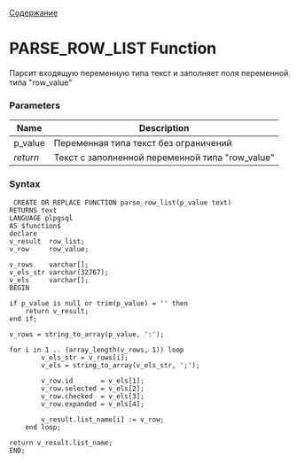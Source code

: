 [Содержание](index.md)

# **PARSE_ROW_LIST Function**
Парсит входящую переменную типа текст и заполняет поля переменной типа "row_value"

### Parameters
| Name     | Description                                     |
|----------|-------------------------------------------------|
| p_value  | Переменная типа текст без ограничений           |
| *return* | Текст с заполненной переменной типа "row_value" |

### Syntax
     CREATE OR REPLACE FUNCTION parse_row_list(p_value text)
    RETURNS text
    LANGUAGE plpgsql
    AS $function$
    declare
    v_result  row_list;
    v_row     row_value;

    v_rows    varchar[];
    v_els_str varchar(32767);
    v_els     varchar[];
    BEGIN

    if p_value is null or trim(p_value) = '' then
        return v_result;
    end if;

    v_rows = string_to_array(p_value, ':');

    for i in 1 .. (array_length(v_rows, 1)) loop
            v_els_str = v_rows[i];
            v_els = string_to_array(v_els_str, ';');

            v_row.id       = v_els[1];
            v_row.selected = v_els[2];
            v_row.checked  = v_els[3];
            v_row.expanded = v_els[4];

            v_result.list_name[i] := v_row;
        end loop;

    return v_result.list_name;
    END;
